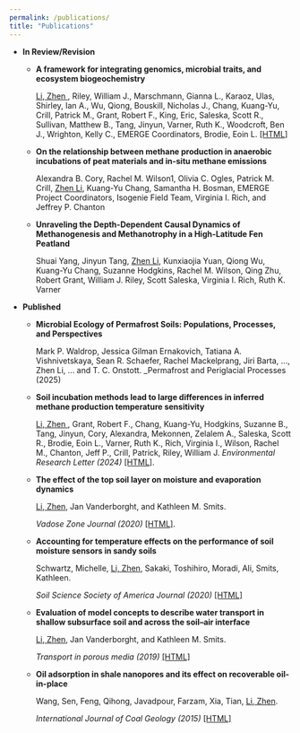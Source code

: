 ```yaml
---
permalink: /publications/
title: "Publications"
---
```


* **In Review/Revision**

  * **A framework for integrating genomics, microbial traits, and ecosystem biogeochemistry**

    <ins>Li, Zhen </ins> , Riley, William J., Marschmann, Gianna L., Karaoz, Ulas, Shirley, Ian A., Wu, Qiong, Bouskill, Nicholas J., Chang, Kuang-Yu, Crill, Patrick M., Grant, Robert F., King, Eric, Saleska, Scott R., Sullivan, Matthew B., Tang, Jinyun, Varner, Ruth K., Woodcroft, Ben J., Wrighton, Kelly C., EMERGE Coordinators, Brodie, Eoin L. [[HTML]](https://www.researchgate.net/publication/384248479_A_framework_for_integrating_genomics_microbial_traits_and_ecosystem_biogeochemistry)

  * **On the relationship between methane production in anaerobic incubations of peat materials and in-situ methane emissions**

    Alexandra B. Cory, Rachel M. Wilson1, Olivia C. Ogles, Patrick M. Crill, <ins>Zhen Li</ins>, Kuang-Yu Chang, Samantha H. Bosman, EMERGE Project Coordinators, Isogenie Field Team, Virginia I. Rich, and Jeffrey P. Chanton

  * **Unraveling the Depth-Dependent Causal Dynamics of Methanogenesis and Methanotrophy in a High-Latitude Fen Peatland**

    Shuai Yang, Jinyun Tang, <ins>Zhen Li</ins>, Kunxiaojia Yuan, Qiong Wu, Kuang-Yu Chang, Suzanne Hodgkins, Rachel M. Wilson, Qing Zhu, Robert Grant, William J. Riley, Scott Saleska, Virginia I. Rich, Ruth K. Varner

* **Published**

  * **Microbial Ecology of Permafrost Soils: Populations, Processes, and Perspectives**

    Mark P. Waldrop, Jessica Gilman Ernakovich, Tatiana A. Vishnivetskaya, Sean R. Schaefer, Rachel Mackelprang, Jiri Barta, ..., Zhen Li, ... and T. C. Onstott. _Permafrost and Periglacial Processes (2025)

  * **Soil incubation methods lead to large differences in inferred methane production temperature sensitivity**
  
    <ins> Li, Zhen </ins> , Grant, Robert F., Chang, Kuang-Yu, Hodgkins, Suzanne B., Tang, Jinyun, Cory, Alexandra, Mekonnen, Zelalem A., Saleska, Scott R., Brodie, Eoin L., Varner, Ruth K., Rich, Virginia I., Wilson, Rachel M., Chanton, Jeff P., Crill, Patrick, Riley, William J.
    _Environmental Research Letter (2024)_ [[HTML]](https://iopscience.iop.org/article/10.1088/1748-9326/ad3565).
    
  * **The effect of the top soil layer on moisture and evaporation dynamics**

    <ins>Li, Zhen</ins>, Jan Vanderborght, and Kathleen M. Smits.
   
    _Vadose Zone Journal (2020)_ [[HTML]](https://acsess.onlinelibrary.wiley.com/doi/full/10.1002/vzj2.20049).
  
  * **Accounting for temperature effects on the performance of soil moisture sensors in sandy soils** 

    Schwartz, Michelle, <ins>Li, Zhen</ins>, Sakaki, Toshihiro, Moradi, Ali, Smits, Kathleen.
    
    _Soil Science Society of America Journal (2020)_ [[HTML]](https://acsess.onlinelibrary.wiley.com/doi/full/10.2136/sssaj2019.05.0161)

  * **Evaluation of model concepts to describe water transport in shallow subsurface soil and across the soil–air interface** 
    
    <ins>Li, Zhen</ins>, Jan Vanderborght, and Kathleen M. Smits.

    _Transport in porous media (2019)_ [[HTML]](https://link.springer.com/article/10.1007/s11242-018-1144-9)


  * **Oil adsorption in shale nanopores and its effect on recoverable oil-in-place**

    Wang, Sen, Feng, Qihong, Javadpour, Farzam, Xia, Tian, <ins>Li, Zhen</ins>.

    _International Journal of Coal Geology (2015)_ [[HTML]](https://www.sciencedirect.com/science/article/abs/pii/S0166516215300057)

<!-- https://jayrobwilliams.com/posts/2020/08/website-content/ -->
